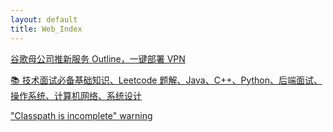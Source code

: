```yaml
---
layout: default
title: Web_Index
---
```


[谷歌母公司推新服务 Outline，一键部署 VPN][outline-server]

[📚 技术面试必备基础知识、Leetcode 题解、Java、C++、Python、后端面试、操作系统、计算机网络、系统设计][cs-notes]

["Classpath is incomplete" warning][vs-java]

[outline-server]: https://techcrunch.cn/2018/03/23/alphabets-outline-lets-you-build-your-own-vpn/

[cs-notes]: https://github.com/CyC2018/CS-Notes

[vs-java]: https://github.com/redhat-developer/vscode-java/wiki/%22Classpath-is-incomplete%22-warning
